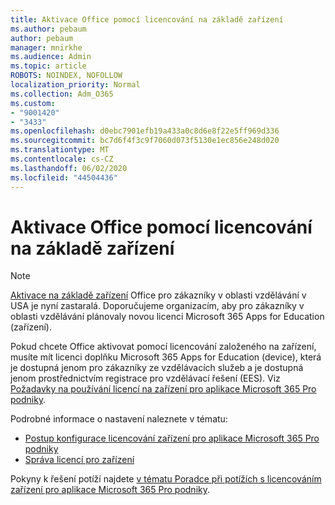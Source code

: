 ```yaml
---
title: Aktivace Office pomocí licencování na základě zařízení
ms.author: pebaum
author: pebaum
manager: mnirkhe
ms.audience: Admin
ms.topic: article
ROBOTS: NOINDEX, NOFOLLOW
localization_priority: Normal
ms.collection: Adm_O365
ms.custom:
- "9001420"
- "3433"
ms.openlocfilehash: d0ebc7901efb19a433a0c8d6e8f22e5ff969d336
ms.sourcegitcommit: bc7d6f4f3c9f7060d073f5130e1ec856e248d020
ms.translationtype: MT
ms.contentlocale: cs-CZ
ms.lasthandoff: 06/02/2020
ms.locfileid: "44504436"
---
```

# <a name="activating-office-using-device-based-licensing"></a>Aktivace Office pomocí licencování na základě zařízení

> [!NOTE]
> [Aktivace na základě zařízení](https://aka.ms/officedba) Office pro zákazníky v oblasti vzdělávání v USA je nyní zastaralá. Doporučujeme organizacím, aby pro zákazníky v oblasti vzdělávání plánovaly novou licenci Microsoft 365 Apps for Education (zařízení).

Pokud chcete Office aktivovat pomocí licencování založeného na zařízení, musíte mít licenci doplňku Microsoft 365 Apps for Education (device), která je dostupná jenom pro zákazníky ze vzdělávacích služeb a je dostupná jenom prostřednictvím registrace pro vzdělávací řešení (EES). Viz [Požadavky na používání licencí na zařízení pro aplikace Microsoft 365 Pro podniky](https://docs.microsoft.com/deployoffice/device-based-licensing#requirements-for-using-device-based-licensing-for-microsoft-365-apps-for-enterprise).


Podrobné informace o nastavení naleznete v tématu:

- [Postup konfigurace licencování zařízení pro aplikace Microsoft 365 Pro podniky](https://docs.microsoft.com/deployoffice/device-based-licensing#steps-to-configure-device-based-licensing-for-microsoft-365-apps-for-enterprise)
- [Správa licencí pro zařízení](https://docs.microsoft.com/microsoft-365/admin/misc/manage-licenses-for-devices)

Pokyny k řešení potíží najdete [v tématu Poradce při potížích s licencováním zařízení pro aplikace Microsoft 365 Pro podniky](https://docs.microsoft.com/deployoffice/device-based-licensing#troubleshoot-device-based-licensing-for-microsoft-365-apps-for-enterprise).
